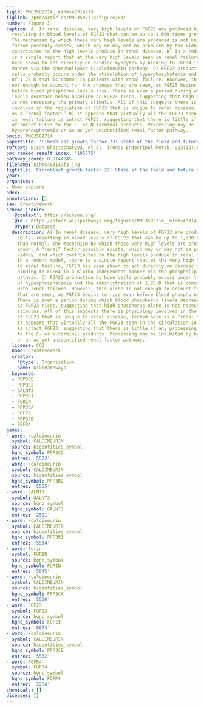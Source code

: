 ```yaml
---
figid: PMC3502714__nihms403149f3
figlink: /pmc/articles/PMC3502714/figure/F3/
number: Figure 3
caption: A) In renal disease, very high levels of FGF23 are produced by bone cells,
  resulting in blood levels of FGF23 that can be up to 1,000 times greater than normal.
  The mechanism by which these very high levels are produced is not known. A “renal”
  factor possibly exists, which may or may not be produced by the kidney, and which
  contributes to the high levels produce in renal disease. B) In a rodent model, there
  is a single report that at the very high levels seen in renal failure, FGF23 has
  been shown to act directly on cardiac myocytes by binding to FGFR4 in a Klotho-independent
  manner via the phospholipase C/calcineurin pathway. C) FGF23 production by bone
  cells probably occurs under the stimulation of hyperphosphatemia and the administration
  of 1,25-D that is common in patients with renal failure. However, this alone is
  not enough to account for the changes that are seen, as FGF23 begins to rise even
  before blood phosphorus levels rise. There is even a period during which blood phosphorus
  levels decrease below baseline as FGF23 rises, suggesting that high phosphorus alone
  is not necessary the primary stimulus. All of this suggests there is physiology
  involved in the regulation of FGF23 that is unique to renal disease, termed here
  as a “renal factor.” D) It appears that virtually all the FGF23 seen in the circulation
  in renal failure is intact FGF23, suggesting that there is little if any processing
  of intact FGF23 to the C- or N-terminal products. Processing may be inhibited by
  hyperphosphatemia or an as yet unidentified renal factor pathway.
pmcid: PMC3502714
papertitle: 'Fibroblast growth factor 23: State of the field and future directions.'
reftext: Nisan Bhattacharyya, et al. Trends Endocrinol Metab. ;23(12):610-618.
pmc_ranked_result_index: '105575'
pathway_score: 0.9144245
filename: nihms403149f3.jpg
figtitle: 'Fibroblast growth factor 23: State of the field and future directions'
year: ''
organisms:
- Homo sapiens
ndex: ''
annotations: []
seo: CreativeWork
schema-jsonld:
  '@context': https://schema.org/
  '@id': https://pfocr.wikipathways.org/figures/PMC3502714__nihms403149f3.html
  '@type': Dataset
  description: A) In renal disease, very high levels of FGF23 are produced by bone
    cells, resulting in blood levels of FGF23 that can be up to 1,000 times greater
    than normal. The mechanism by which these very high levels are produced is not
    known. A “renal” factor possibly exists, which may or may not be produced by the
    kidney, and which contributes to the high levels produce in renal disease. B)
    In a rodent model, there is a single report that at the very high levels seen
    in renal failure, FGF23 has been shown to act directly on cardiac myocytes by
    binding to FGFR4 in a Klotho-independent manner via the phospholipase C/calcineurin
    pathway. C) FGF23 production by bone cells probably occurs under the stimulation
    of hyperphosphatemia and the administration of 1,25-D that is common in patients
    with renal failure. However, this alone is not enough to account for the changes
    that are seen, as FGF23 begins to rise even before blood phosphorus levels rise.
    There is even a period during which blood phosphorus levels decrease below baseline
    as FGF23 rises, suggesting that high phosphorus alone is not necessary the primary
    stimulus. All of this suggests there is physiology involved in the regulation
    of FGF23 that is unique to renal disease, termed here as a “renal factor.” D)
    It appears that virtually all the FGF23 seen in the circulation in renal failure
    is intact FGF23, suggesting that there is little if any processing of intact FGF23
    to the C- or N-terminal products. Processing may be inhibited by hyperphosphatemia
    or an as yet unidentified renal factor pathway.
  license: CC0
  name: CreativeWork
  creator:
    '@type': Organization
    name: WikiPathways
  keywords:
  - PPP3CC
  - PPP3R2
  - GALNT3
  - PPP3R1
  - FURIN
  - PPP3CA
  - FGF23
  - PPP3CB
  - FGFR4
genes:
- word: /calcineurin
  symbol: CALCINEURIN
  source: bioentities_symbol
  hgnc_symbol: PPP3CC
  entrez: '5533'
- word: /calcineurin
  symbol: CALCINEURIN
  source: bioentities_symbol
  hgnc_symbol: PPP3R2
  entrez: '5535'
- word: GALNT3
  symbol: GALNT3
  source: hgnc_symbol
  hgnc_symbol: GALNT3
  entrez: '2591'
- word: /calcineurin
  symbol: CALCINEURIN
  source: bioentities_symbol
  hgnc_symbol: PPP3R1
  entrez: '5534'
- word: furin
  symbol: FURIN
  source: hgnc_symbol
  hgnc_symbol: FURIN
  entrez: '5045'
- word: /calcineurin
  symbol: CALCINEURIN
  source: bioentities_symbol
  hgnc_symbol: PPP3CA
  entrez: '5530'
- word: FGF23
  symbol: FGF23
  source: hgnc_symbol
  hgnc_symbol: FGF23
  entrez: '8074'
- word: /calcineurin
  symbol: CALCINEURIN
  source: bioentities_symbol
  hgnc_symbol: PPP3CB
  entrez: '5532'
- word: FGFR4
  symbol: FGFR4
  source: hgnc_symbol
  hgnc_symbol: FGFR4
  entrez: '2264'
chemicals: []
diseases: []
---
```

